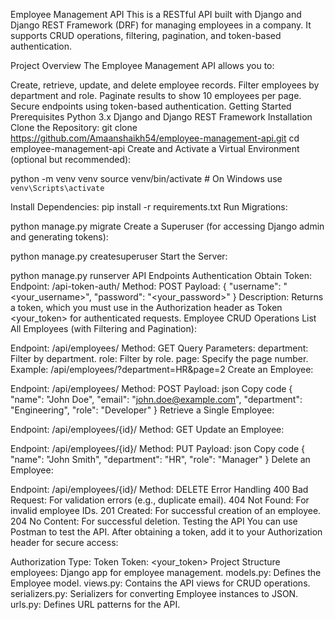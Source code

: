 Employee Management API
This is a RESTful API built with Django and Django REST Framework (DRF) for managing employees in a company. It supports CRUD operations, filtering, pagination, and token-based authentication.

Project Overview
The Employee Management API allows you to:

Create, retrieve, update, and delete employee records.
Filter employees by department and role.
Paginate results to show 10 employees per page.
Secure endpoints using token-based authentication.
Getting Started
Prerequisites
Python 3.x
Django and Django REST Framework
Installation
Clone the Repository:
git clone https://github.com/Amaanshaikh54/employee-management-api.git
cd employee-management-api
Create and Activate a Virtual Environment (optional but recommended):

python -m venv venv
source venv/bin/activate  # On Windows use `venv\Scripts\activate`

Install Dependencies:
pip install -r requirements.txt
Run Migrations:

python manage.py migrate
Create a Superuser (for accessing Django admin and generating tokens):

python manage.py createsuperuser
Start the Server:

python manage.py runserver
API Endpoints
Authentication
Obtain Token:
Endpoint: /api-token-auth/
Method: POST
Payload: { "username": "<your_username>", "password": "<your_password>" }
Description: Returns a token, which you must use in the Authorization header as Token <your_token> for authenticated requests.
Employee CRUD Operations
List All Employees (with Filtering and Pagination):

Endpoint: /api/employees/
Method: GET
Query Parameters:
department: Filter by department.
role: Filter by role.
page: Specify the page number.
Example: /api/employees/?department=HR&page=2
Create an Employee:

Endpoint: /api/employees/
Method: POST
Payload:
json
Copy code
{
  "name": "John Doe",
  "email": "john.doe@example.com",
  "department": "Engineering",
  "role": "Developer"
}
Retrieve a Single Employee:

Endpoint: /api/employees/{id}/
Method: GET
Update an Employee:

Endpoint: /api/employees/{id}/
Method: PUT
Payload:
json
Copy code
{
  "name": "John Smith",
  "department": "HR",
  "role": "Manager"
}
Delete an Employee:

Endpoint: /api/employees/{id}/
Method: DELETE
Error Handling
400 Bad Request: For validation errors (e.g., duplicate email).
404 Not Found: For invalid employee IDs.
201 Created: For successful creation of an employee.
204 No Content: For successful deletion.
Testing the API
You can use Postman to test the API. After obtaining a token, add it to your Authorization header for secure access:

Authorization Type: Token
Token: <your_token>
Project Structure
employees: Django app for employee management.
models.py: Defines the Employee model.
views.py: Contains the API views for CRUD operations.
serializers.py: Serializers for converting Employee instances to JSON.
urls.py: Defines URL patterns for the API.
